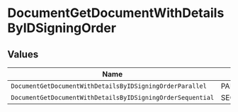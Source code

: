# DocumentGetDocumentWithDetailsByIDSigningOrder


## Values

| Name                                                       | Value                                                      |
| ---------------------------------------------------------- | ---------------------------------------------------------- |
| `DocumentGetDocumentWithDetailsByIDSigningOrderParallel`   | PARALLEL                                                   |
| `DocumentGetDocumentWithDetailsByIDSigningOrderSequential` | SEQUENTIAL                                                 |